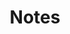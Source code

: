 ---
title: Notes
photograph: 
  file: $DSC_5031.jpg
  name: Riga Locks
  socialmedia: /static/images/social-media/$Notes-2021.png
---